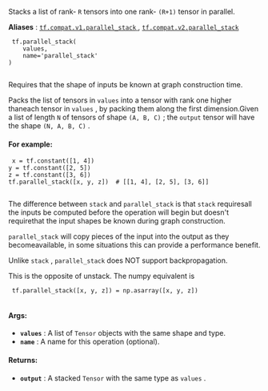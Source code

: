 Stacks a list of rank- `R`  tensors into one rank- `(R+1)`  tensor in parallel.

**Aliases** : [ `tf.compat.v1.parallel_stack` ](/api_docs/python/tf/parallel_stack), [ `tf.compat.v2.parallel_stack` ](/api_docs/python/tf/parallel_stack)

```
 tf.parallel_stack(
    values,
    name='parallel_stack'
)
 
```

Requires that the shape of inputs be known at graph construction time.

Packs the list of tensors in  `values`  into a tensor with rank one higher thaneach tensor in  `values` , by packing them along the first dimension.Given a list of length  `N`  of tensors of shape  `(A, B, C)` ; the  `output` tensor will have the shape  `(N, A, B, C)` .

#### For example:


```
 x = tf.constant([1, 4])
y = tf.constant([2, 5])
z = tf.constant([3, 6])
tf.parallel_stack([x, y, z])  # [[1, 4], [2, 5], [3, 6]]
 
```

The difference between  `stack`  and  `parallel_stack`  is that  `stack`  requiresall the inputs be computed before the operation will begin but doesn't requirethat the input shapes be known during graph construction.

 `parallel_stack`  will copy pieces of the input into the output as they becomeavailable, in some situations this can provide a performance benefit.

Unlike  `stack` ,  `parallel_stack`  does NOT support backpropagation.

This is the opposite of unstack.  The numpy equivalent is

```
 tf.parallel_stack([x, y, z]) = np.asarray([x, y, z])
 
```

#### Args:
- **`values`** : A list of  `Tensor`  objects with the same shape and type.
- **`name`** : A name for this operation (optional).


#### Returns:
- **`output`** : A stacked  `Tensor`  with the same type as  `values` .
